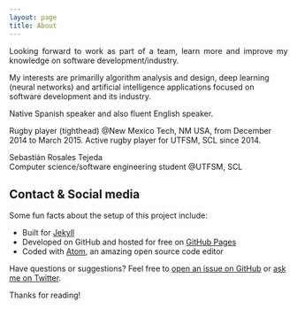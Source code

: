 ```yaml
---
layout: page
title: About
---
```


<p align=justify>
Looking forward to work as part of a team, learn more and improve my knowledge on software development/industry.<br/>

My interests are primarilly algorithm analysis and design, deep learning (neural networks) and artificial intelligence applications focused on software development and its industry.<br/>

Native Spanish speaker and also fluent English speaker.<br/>

Rugby player (tighthead) @New Mexico Tech, NM USA, from December 2014 to March 2015. Active rugby player for UTFSM, SCL since 2014.<br/>
</p>

<p class="message">
Sebastián Rosales Tejeda <br/>
Computer science/software engineering student @UTFSM, SCL
</p>

## Contact & Social media

Some fun facts about the setup of this project include:

- Built for [Jekyll](https://jekyllrb.com)
- Developed on GitHub and hosted for free on [GitHub Pages](https://pages.github.com)
- Coded with [Atom](https://atom.io), an amazing open source code editor

Have questions or suggestions? Feel free to [open an issue on GitHub](https://github.com/poole/poole/issues/new) or [ask me on Twitter](https://twitter.com/mdo).

Thanks for reading!
